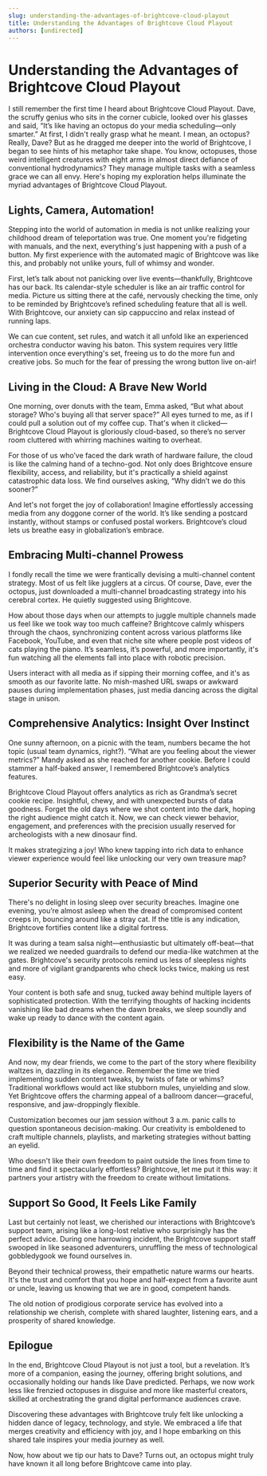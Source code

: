 ```yaml
---
slug: understanding-the-advantages-of-brightcove-cloud-playout
title: Understanding the Advantages of Brightcove Cloud Playout
authors: [undirected]
---
```



# Understanding the Advantages of Brightcove Cloud Playout

I still remember the first time I heard about Brightcove Cloud Playout. Dave, the scruffy genius who sits in the corner cubicle, looked over his glasses and said, “It’s like having an octopus do your media scheduling—only smarter.” At first, I didn't really grasp what he meant. I mean, an octopus? Really, Dave? But as he dragged me deeper into the world of Brightcove, I began to see hints of his metaphor take shape. You know, octopuses, those weird intelligent creatures with eight arms in almost direct defiance of conventional hydrodynamics? They manage multiple tasks with a seamless grace we can all envy. Here's hoping my exploration helps illuminate the myriad advantages of Brightcove Cloud Playout.

## Lights, Camera, Automation!

Stepping into the world of automation in media is not unlike realizing your childhood dream of teleportation was true. One moment you're fidgeting with manuals, and the next, everything's just happening with a push of a button. My first experience with the automated magic of Brightcove was like this, and probably not unlike yours, full of whimsy and wonder.

First, let’s talk about not panicking over live events—thankfully, Brightcove has our back. Its calendar-style scheduler is like an air traffic control for media. Picture us sitting there at the café, nervously checking the time, only to be reminded by Brightcove’s refined scheduling feature that all is well. With Brightcove, our anxiety can sip cappuccino and relax instead of running laps.

We can cue content, set rules, and watch it all unfold like an experienced orchestra conductor waving his baton. This system requires very little intervention once everything's set, freeing us to do the more fun and creative jobs. So much for the fear of pressing the wrong button live on-air!

## Living in the Cloud: A Brave New World

One morning, over donuts with the team, Emma asked, “But what about storage? Who's buying all that server space?” All eyes turned to me, as if I could pull a solution out of my coffee cup. That's when it clicked—Brightcove Cloud Playout is gloriously cloud-based, so there’s no server room cluttered with whirring machines waiting to overheat.

For those of us who’ve faced the dark wrath of hardware failure, the cloud is like the calming hand of a techno-god. Not only does Brightcove ensure flexibility, access, and reliability, but it's practically a shield against catastrophic data loss. We find ourselves asking, “Why didn’t we do this sooner?”

And let's not forget the joy of collaboration! Imagine effortlessly accessing media from any doggone corner of the world. It’s like sending a postcard instantly, without stamps or confused postal workers. Brightcove’s cloud lets us breathe easy in globalization’s embrace.

## Embracing Multi-channel Prowess

I fondly recall the time we were frantically devising a multi-channel content strategy. Most of us felt like jugglers at a circus. Of course, Dave, ever the octopus, just downloaded a multi-channel broadcasting strategy into his cerebral cortex. He quietly suggested using Brightcove.

How about those days when our attempts to juggle multiple channels made us feel like we took way too much caffeine? Brightcove calmly whispers through the chaos, synchronizing content across various platforms like Facebook, YouTube, and even that niche site where people post videos of cats playing the piano. It’s seamless, it’s powerful, and more importantly, it's fun watching all the elements fall into place with robotic precision. 

Users interact with all media as if sipping their morning coffee, and it's as smooth as our favorite latte. No mish-mashed URL swaps or awkward pauses during implementation phases, just media dancing across the digital stage in unison.

## Comprehensive Analytics: Insight Over Instinct

One sunny afternoon, on a picnic with the team, numbers became the hot topic (usual team dynamics, right?). “What are you feeling about the viewer metrics?” Mandy asked as she reached for another cookie. Before I could stammer a half-baked answer, I remembered Brightcove’s analytics features.

Brightcove Cloud Playout offers analytics as rich as Grandma’s secret cookie recipe. Insightful, chewy, and with unexpected bursts of data goodness. Forget the old days where we shot content into the dark, hoping the right audience might catch it. Now, we can check viewer behavior, engagement, and preferences with the precision usually reserved for archeologists with a new dinosaur find.

It makes strategizing a joy! Who knew tapping into rich data to enhance viewer experience would feel like unlocking our very own treasure map? 

## Superior Security with Peace of Mind

There's no delight in losing sleep over security breaches. Imagine one evening, you’re almost asleep when the dread of compromised content creeps in, bouncing around like a stray cat. If the title is any indication, Brightcove fortifies content like a digital fortress.

It was during a team salsa night—enthusiastic but ultimately off-beat—that we realized we needed guardrails to defend our media-like watchmen at the gates. Brightcove's security protocols remind us less of sleepless nights and more of vigilant grandparents who check locks twice, making us rest easy.

Your content is both safe and snug, tucked away behind multiple layers of sophisticated protection. With the terrifying thoughts of hacking incidents vanishing like bad dreams when the dawn breaks, we sleep soundly and wake up ready to dance with the content again.

## Flexibility is the Name of the Game

And now, my dear friends, we come to the part of the story where flexibility waltzes in, dazzling in its elegance. Remember the time we tried implementing sudden content tweaks, by twists of fate or whims? Traditional workflows would act like stubborn mules, unyielding and slow. Yet Brightcove offers the charming appeal of a ballroom dancer—graceful, responsive, and jaw-droppingly flexible.

Customization becomes our jam session without 3 a.m. panic calls to question spontaneous decision-making. Our creativity is emboldened to craft multiple channels, playlists, and marketing strategies without batting an eyelid.

Who doesn't like their own freedom to paint outside the lines from time to time and find it spectacularly effortless? Brightcove, let me put it this way: it partners your artistry with the freedom to create without limitations.

## Support So Good, It Feels Like Family

Last but certainly not least, we cherished our interactions with Brightcove’s support team, arising like a long-lost relative who surprisingly has the perfect advice. During one harrowing incident, the Brightcove support staff swooped in like seasoned adventurers, unruffling the mess of technological gobbledygook we found ourselves in.

Beyond their technical prowess, their empathetic nature warms our hearts. It's the trust and comfort that you hope and half-expect from a favorite aunt or uncle, leaving us knowing that we are in good, competent hands.

The old notion of prodigious corporate service has evolved into a relationship we cherish, complete with shared laughter, listening ears, and a prosperity of shared knowledge.

## Epilogue

In the end, Brightcove Cloud Playout is not just a tool, but a revelation. It’s more of a companion, easing the journey, offering bright solutions, and occasionally holding our hands like Dave predicted. Perhaps, we now work less like frenzied octopuses in disguise and more like masterful creators, skilled at orchestrating the grand digital performance audiences crave.

Discovering these advantages with Brightcove truly felt like unlocking a hidden dance of legacy, technology, and style. We embraced a life that merges creativity and efficiency with joy, and I hope embarking on this shared tale inspires your media journey as well.

Now, how about we tip our hats to Dave? Turns out, an octopus might truly have known it all long before Brightcove came into play.